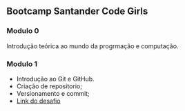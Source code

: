 <h2>Bootcamp Santander Code Girls</h2>

<h3> Modulo 0 </h3>

Introdução teórica ao mundo da progrmação e computação. 



<h3> Modulo 1 </h3>

- Introdução ao Git e GitHub. 
- Criação de repositorio;
- Versionamento e commit;
- [Link do desafio](https://drive.google.com/file/d/1IZu0qohv1JOmxjEra1lknDiiStU68bl4/view)





